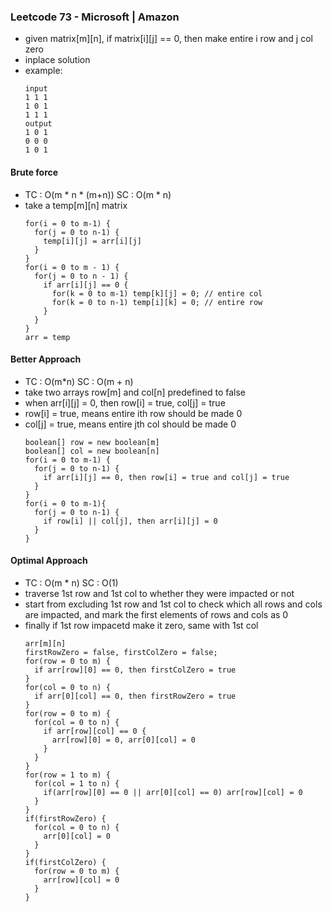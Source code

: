 ### Leetcode 73 - Microsoft | Amazon
- given matrix[m][n], if matrix[i][j] == 0, then make entire i row and j col zero
- inplace solution
- example:
  ```
  input
  1 1 1    
  1 0 1
  1 1 1
  output
  1 0 1
  0 0 0
  1 0 1
  ```

#### Brute force
- TC : O(m * n * (m+n)) SC : O(m * n)
- take a temp[m][n] matrix
  ```
  for(i = 0 to m-1) {
    for(j = 0 to n-1) {
      temp[i][j] = arr[i][j]
    }
  }
  for(i = 0 to m - 1) {
    for(j = 0 to n - 1) {
      if arr[i][j] == 0 {
        for(k = 0 to m-1) temp[k][j] = 0; // entire col
        for(k = 0 to n-1) temp[i][k] = 0; // entire row
      }
    }
  }
  arr = temp
  ```

#### Better Approach 
- TC : O(m*n) SC : O(m + n)
- take two arrays row[m] and col[n] predefined to false
- when arr[i][j] = 0, then row[i] = true, col[j] = true
- row[i] = true, means entire ith row should be made 0
- col[j] = true, means entire jth col should be made 0
  ```
  boolean[] row = new boolean[m]
  boolean[] col = new boolean[n]
  for(i = 0 to m-1) {
    for(j = 0 to n-1) {
      if arr[i][j] == 0, then row[i] = true and col[j] = true
    }
  }
  for(i = 0 to m-1){
    for(j = 0 to n-1) {
      if row[i] || col[j], then arr[i][j] = 0
    }
  }
  ```

#### Optimal Approach
- TC : O(m * n) SC : O(1)
- traverse 1st row and 1st col to whether they were impacted or not
- start from excluding 1st row and 1st col to check which all rows and cols are impacted, and mark the first elements of rows and cols as 0
- finally if 1st row impacetd make it zero, same with 1st col
  ```
  arr[m][n]
  firstRowZero = false, firstColZero = false;
  for(row = 0 to m) {
    if arr[row][0] == 0, then firstColZero = true
  }
  for(col = 0 to n) {
    if arr[0][col] == 0, then firstRowZero = true
  }
  for(row = 0 to m) {
    for(col = 0 to n) {
      if arr[row][col] == 0 {
        arr[row][0] = 0, arr[0][col] = 0
      }
    }
  }
  for(row = 1 to m) {
    for(col = 1 to n) {
      if(arr[row][0] == 0 || arr[0][col] == 0) arr[row][col] = 0
    }
  }
  if(firstRowZero) {
    for(col = 0 to n) {
      arr[0][col] = 0
    }
  }
  if(firstColZero) {
    for(row = 0 to m) {
      arr[row][col] = 0
    }
  }
  ```
